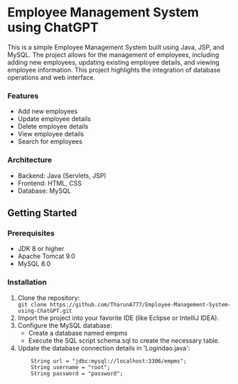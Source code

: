 <h1> Employee Management System using ChatGPT</h1>
<p>This is a simple Employee Management System built using Java, JSP, and MySQL. The project allows for the management of employees, including adding new employees, updating existing employee details, and viewing employee information. This project highlights the integration of database operations and web interface.</p>
<h3>Features</h3>
<ul>
  <li>Add new employees</li>
  <li>Update employee details</li>
  <li> Delete employee details</li>
  <li>View employee details</li>
  <li>Search for employees</li>
</ul>
<h3>Architecture</h3>
<ul>
  <li>Backend: Java (Servlets, JSP)</li>
  <li>Frontend: HTML, CSS</li>
  <li>Database: MySQL</li>
</ul>
<h2>Getting Started</h2>
<h3>Prerequisites</h3>
<ul>
  <li>JDK 8 or higher</li>
  <li>Apache Tomcat 9.0</li>
  <li>MySQL 8.0
</ul>
<h3>Installation</h3>
<ol>
  <li>Clone the repository:</li>
  <code>git clone https://github.com/TharunA777/Employee-Management-System-using-ChatGPT.git</code>
  <li>Import the project into your favorite IDE (like Eclipse or IntelliJ IDEA).</li>
  <li>Configure the MySQL database:
  <ul>
    <li>Create a database named empms</li>
    <li>Execute the SQL script schema.sql to create the necessary table.</li>
  </ul>
  </li>
  <li>Update the database connection details in 'Logindao.java':</li>
  <code>
    String url = "jdbc:mysql://localhost:3306/empms";
    String username = "root";
    String password = "password";
  </code>
</ol>


